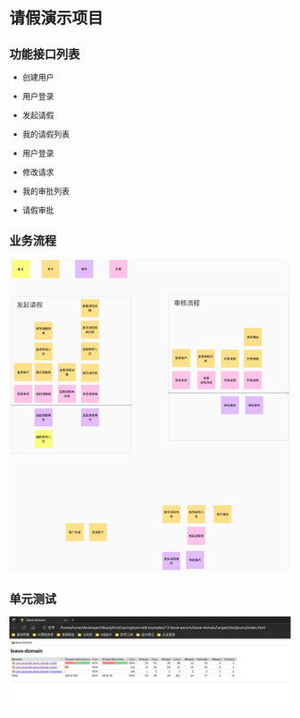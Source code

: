 # 请假演示项目

## 功能接口列表

* 创建用户
* 用户登录
* 发起请假
* 我的请假列表

* 用户登录
* 修改请求
* 我的审批列表
* 请假审批

## 业务流程

![](./docs/mural.png)

## 单元测试

![](./docs/junit-test.png)


